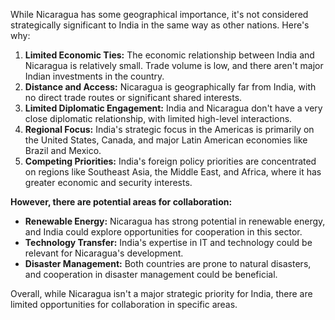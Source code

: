 While Nicaragua has some geographical importance, it's not considered strategically significant to India in the same way as other nations. Here's why:

1. **Limited Economic Ties:** The economic relationship between India and Nicaragua is relatively small. Trade volume is low, and there aren't major Indian investments in the country. 
2. **Distance and Access:** Nicaragua is geographically far from India, with no direct trade routes or significant shared interests. 
3. **Limited Diplomatic Engagement:** India and Nicaragua don't have a very close diplomatic relationship, with limited high-level interactions. 
4. **Regional Focus:** India's strategic focus in the Americas is primarily on the United States, Canada, and major Latin American economies like Brazil and Mexico. 
5. **Competing Priorities:** India's foreign policy priorities are concentrated on regions like Southeast Asia, the Middle East, and Africa, where it has greater economic and security interests. 

**However, there are potential areas for collaboration:**

* **Renewable Energy:** Nicaragua has strong potential in renewable energy, and India could explore opportunities for cooperation in this sector.
* **Technology Transfer:** India's expertise in IT and technology could be relevant for Nicaragua's development.
* **Disaster Management:** Both countries are prone to natural disasters, and cooperation in disaster management could be beneficial.

Overall, while Nicaragua isn't a major strategic priority for India, there are limited opportunities for collaboration in specific areas. 
